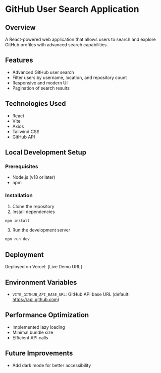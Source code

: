 # GitHub User Search Application

## Overview
A React-powered web application that allows users to search and explore GitHub profiles with advanced search capabilities.

## Features
- Advanced GitHub user search
- Filter users by username, location, and repository count
- Responsive and modern UI
- Pagination of search results

## Technologies Used
- React
- Vite
- Axios
- Tailwind CSS
- GitHub API

## Local Development Setup

### Prerequisites
- Node.js (v18 or later)
- npm

### Installation
1. Clone the repository
2. Install dependencies
```bash
npm install
```

3. Run the development server
```bash
npm run dev
```

## Deployment
Deployed on Vercel: [Live Demo URL]

## Environment Variables
- `VITE_GITHUB_API_BASE_URL`: GitHub API base URL (default: https://api.github.com)

## Performance Optimization
- Implemented lazy loading
- Minimal bundle size
- Efficient API calls

## Future Improvements
- Add dark mode for better accessibility
